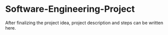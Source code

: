 # Software-Engineering-Project

After finalizing the project idea, project description and steps can be written here.
